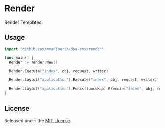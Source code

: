 # Render

Render Templates

## Usage

```go
import "github.com/mmanjoura/adsa-cms/render"

func main() {
  Render := render.New()

  Render.Execute("index", obj, request, writer)

  Render.Layout("application").Execute("index", obj, request, writer)

  Render.Layout("application").Funcs(funcsMap).Execute("index", obj, request, writer)
}
```

## License

Released under the [MIT License](http://opensource.org/licenses/MIT).
